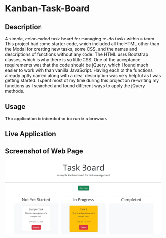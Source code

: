 # Kanban-Task-Board

## Description
A simple, color-coded task board for managing to-do tasks within a team. This project had some starter code, which included all the HTML other than the Modal for creating new tasks, some CSS, and the names and descriptions of functions without any code. The HTML uses Bootstrap classes, which is why there is so little CSS. One of the acceptance requirements was that the code should be jQuery, which I found much easier to work with than vanilla JavaScript. Having each of the functions already aptly named along with a clear description was very helpful as I was getting started. I spent most of my time during this project on re-writing my functions as I searched and found different ways to apply the jQuery methods. 

## Usage 
The application is intended to be run in a browser. 

## Live Application


## Screenshot of Web Page 
![Image](./assets/Images/task-board-screenshot.JPG)
